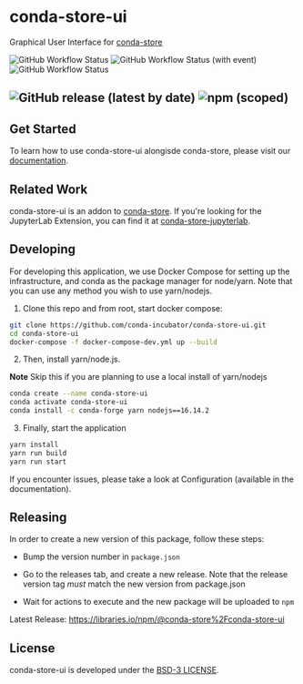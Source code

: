 # conda-store-ui
Graphical User Interface for [conda-store](https://github.com/conda-incubator/conda-store)

![GitHub Workflow Status](https://img.shields.io/github/actions/workflow/status/conda-incubator/conda-store-ui/build.yml?label=Build&logo=GitHub)
![GitHub Workflow Status (with event)](https://img.shields.io/github/actions/workflow/status/conda-incubator/conda-store-ui/deploy.yml?event=push&label=Deploy&logo=GitHub)
![GitHub Workflow Status](https://img.shields.io/github/actions/workflow/status/conda-incubator/conda-store-ui/pages.yml?label=Docs&logo=GitHub)

![GitHub release (latest by date)](https://img.shields.io/github/v/release/conda-incubator/conda-store-ui?logo=Github)
![npm (scoped)](https://img.shields.io/npm/v/@conda-store/conda-store-ui?label=release&logo=npm)
-------------------

## Get Started

To learn how to use conda-store-ui alongisde conda-store, please visit our [documentation](https://quansight.github.io/conda-store-ui/).

## Related Work

conda-store-ui is an addon to [conda-store](https://github.com/conda-incubator/conda-store). If you're looking for the JupyterLab Extension, you can find it at [conda-store-jupyterlab](https://github.com/conda-incubator/conda-store).

## Developing

For developing this application, we use Docker Compose for setting up the infrastructure, and conda as the package manager for node/yarn. Note
that you can use any method you wish to use yarn/nodejs.

1) Clone this repo and from root, start docker compose:

```bash
git clone https://github.com/conda-incubator/conda-store-ui.git
cd conda-store-ui
docker-compose -f docker-compose-dev.yml up --build
```

2) Then, install yarn/node.js.

**Note** Skip this if you are planning to use a local install of yarn/nodejs

```bash
conda create --name conda-store-ui
conda activate conda-store-ui
conda install -c conda-forge yarn nodejs==16.14.2
```

3) Finally, start the application

```bash
yarn install
yarn run build
yarn run start
```

If you encounter issues, please take a look at Configuration (available in the documentation).

## Releasing

In order to create a new version of this package, follow these steps:

* Bump the version number in `package.json`

* Go to the releases tab, and create a new release. Note that the release version tag _must_ match the new version from package.json

* Wait for actions to execute and the new package will be uploaded to `npm`

Latest Release: https://libraries.io/npm/@conda-store%2Fconda-store-ui

## License

conda-store-ui is developed under the [BSD-3 LICENSE](./LICENSE).
